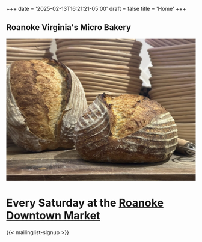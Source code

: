 +++
date = '2025-02-13T16:21:21-05:00'
draft = false
title = 'Home'
+++

## Roanoke Virginia's Micro Bakery

![Sourdough Batard](/images/sourdough.jpeg) 

# Every Saturday at the [Roanoke Downtown Market](https://www.downtownroanoke.org/explore/farmers-market) 

{{< mailinglist-signup >}}

